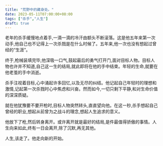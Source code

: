 ```yaml
---
title: "荒野中的藏身处。"
date: 2023-05-11T07:00:00+08:00
tags: ["杀手","人生"]
draft: true
---
```


老年的杀手缓慢地点着手,一滴一滴的冷汗由额头不断滚落。这是他五年来第一次动手,他自己也不记得上一次杀戮是在什么时候了。五年来,他一次也没有想起过曾经的“生涯”。 

终于,枪械装填完毕,他深吸一口气,鼓起最后的勇气打开门,面对目标人物。目标人物也许并不知道,自己这一生的结局,就此即将在他的手中结束。年轻的生命,就要在他老茧的手中消逝。 

杀手注视着目标,心中涌起许多回忆,以及无尽的纠结。他记起自己年轻时的理想和激情,记起第一次杀戮时心中焦虑和兴奋。然而如今,一切只剩下平静,和对生命价值的深深质疑。 

就在他犹豫要不要开枪时,目标人物突然转头,直直望向他。在这一秒,杀手想起自己曾经的职业,想起从前曾为之战斗的理念,想起人生追求的意义。 

他放下了枪,然后转身离开。或许离开就是最好的结局,是件最值得骄傲的事情。人生向来如此,终有一日会离开,除了沉默,再无其他。 

人生,该走了。他走向新的开始。